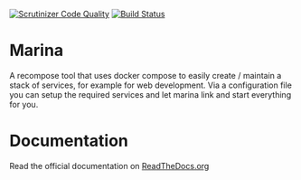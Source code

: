 [![Scrutinizer Code Quality](https://scrutinizer-ci.com/g/inetprocess/marina/badges/quality-score.png?b=master)](https://scrutinizer-ci.com/g/inetprocess/marina/?branch=master)
[![Build Status](https://scrutinizer-ci.com/g/inetprocess/marina/badges/build.png?b=master)](https://scrutinizer-ci.com/g/inetprocess/marina/build-status/master)

# Marina
A recompose tool that uses docker compose to easily create / maintain a stack of services, for example for web development. Via a configuration file you can setup the required services and let marina link and start everything for you.


# Documentation 
Read the official documentation on [ReadTheDocs.org](http://marina-recompose.readthedocs.org)